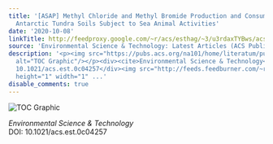 ```yaml
---
title: '[ASAP] Methyl Chloride and Methyl Bromide Production and Consumption in Coastal
  Antarctic Tundra Soils Subject to Sea Animal Activities'
date: '2020-10-08'
linkTitle: http://feedproxy.google.com/~r/acs/esthag/~3/u3rdaxTYBws/acs.est.0c04257
source: 'Environmental Science & Technology: Latest Articles (ACS Publications)'
description: '<p><img src="https://pubs.acs.org/na101/home/literatum/publisher/achs/journals/content/esthag/0/esthag.ahead-of-print/acs.est.0c04257/20201008/images/medium/es0c04257_0009.gif"
  alt="TOC Graphic"/></p><div><cite>Environmental Science & Technology</cite></div><div>DOI:
  10.1021/acs.est.0c04257</div><img src="http://feeds.feedburner.com/~r/acs/esthag/~4/u3rdaxTYBws"
  height="1" width="1" ...'
disable_comments: true
---
```

<p><img src="https://pubs.acs.org/na101/home/literatum/publisher/achs/journals/content/esthag/0/esthag.ahead-of-print/acs.est.0c04257/20201008/images/medium/es0c04257_0009.gif" alt="TOC Graphic"/></p><div><cite>Environmental Science & Technology</cite></div><div>DOI: 10.1021/acs.est.0c04257</div><img src="http://feeds.feedburner.com/~r/acs/esthag/~4/u3rdaxTYBws" height="1" width="1" ...